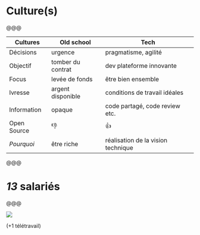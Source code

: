 <!-- .slide: data-state="contrasted" -->

# Culture(s)

@@@

| Cultures    | Old school          | Tech
| ---         | ---                 | ---
| Décisions   | urgence             | pragmatisme, agilité
| Objectif    | tomber du contrat   | dev plateforme innovante
| Focus       | levée de fonds      | être bien ensemble
| Ivresse     | argent disponible   | conditions de travail idéales
| Information | opaque              | code partagé, code review etc.
| Open Source | 👎                  | 👍
| *Pourquoi*  | être riche          | réalisation de la vision technique

@@@

# *13* salariés

@@@

![](images/plan.jpg)

(+1 télétravail)

